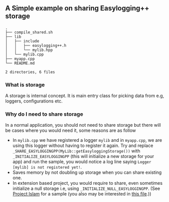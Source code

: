 ## A Simple example on sharing Easylogging++ storage

```
.
├── compile_shared.sh
├── lib
│   ├── include
│   │   ├── easylogging++.h
│   │   └── mylib.hpp
│   └── mylib.cpp
├── myapp.cpp
└── README.md

2 directories, 6 files
```

### What is storage

A storage is internal concept. It is main entry class for picking data from e.g, loggers, configurations etc.

### Why do I need to share storage

In a normal application, you should not need to share storage but there will be cases where you would need it, some reasons are as follow

 * In `mylib.cpp` we have registered a logger `mylib` and in `myapp.cpp`, we are using this logger without having to register it again. Try and replace `_SHARE_EASYLOGGINGPP(MyLib::getEasyloggingStorage())` with `_INITIALIZE_EASYLOGGINGPP` (this will initialize a new storage for your app) and run the sample, you would notice a log line saying `Logger [mylib] is not registered yet!`.
 * Saves memory by not doubling up storage when you can share existing one.
 * In extension based project, you would require to share, even sometimes initialize a null storage i.e, using `_INITIALIZE_NULL_EASYLOGGINGPP`. (See [Project Islam](https://github.com/mkhan3189/project-islam/blob/master/extensions/al-quran/al_quran.cc) for a sample (you also may be interested in [this file](https://github.com/mkhan3189/project-islam/blob/master/core/extension/extension_base.h#L152).))
